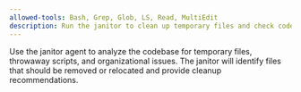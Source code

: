 ```yaml
---
allowed-tools: Bash, Grep, Glob, LS, Read, MultiEdit
description: Run the janitor to clean up temporary files and check codebase health
---
```


Use the janitor agent to analyze the codebase for temporary files, throwaway scripts, and organizational issues. The janitor will identify files that should be removed or relocated and provide cleanup recommendations.
